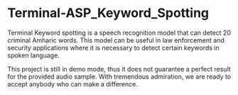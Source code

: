 # Terminal-ASP_Keyword_Spotting
Terminal Keyword spotting is a speech recognition model that can detect 20 criminal Amharic words. This model can be useful in law enforcement and security applications where it is necessary to detect certain keywords in spoken language.

<!Notice!>This project is still in demo mode, thus it does not guarantee a perfect result for the provided audio sample. With tremendous admiration, we are ready to accept anybody who can make a difference.

